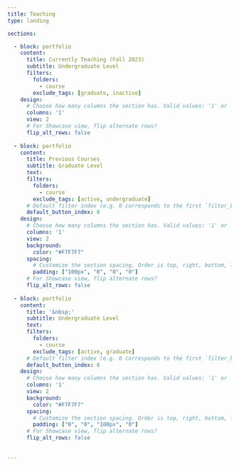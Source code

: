 ```yaml
---
title: Teaching
type: landing

sections: 

  - block: portfolio
    content:
      title: Currently Teaching (Fall 2023)
      subtitle: Undergraduate Level
      filters: 
        folders: 
          - course
        exclude_tags: [graduate, inactive]
    design:
      # Choose how many columns the section has. Valid values: '1' or '2'.
      columns: '1'
      view: 2
      # For Showcase view, flip alternate rows?
      flip_alt_rows: false
  
  - block: portfolio
    content:
      title: Previous Courses
      subtitle: Graduate Level
      text: 
      filters:
        folders:
          - course
        exclude_tags: [active, undergraduate]
      # Default filter index (e.g. 0 corresponds to the first `filter_button` instance below).
      default_button_index: 0
    design:
      # Choose how many columns the section has. Valid values: '1' or '2'.
      columns: '1'
      view: 2
      background:
        color: "#F7F7F7"
      spacing:
        # Customize the section spacing. Order is top, right, bottom, left.
        padding: ["100px", "0", "0", "0"]
      # For Showcase view, flip alternate rows?
      flip_alt_rows: false
  
  - block: portfolio
    content:
      title: '&nbsp;'
      subtitle: Undergraduate Level
      text: 
      filters:
        folders:
          - course
        exclude_tags: [active, graduate]
      # Default filter index (e.g. 0 corresponds to the first `filter_button` instance below).
      default_button_index: 0
    design:
      # Choose how many columns the section has. Valid values: '1' or '2'.
      columns: '1'
      view: 2
      background:
        color: "#F7F7F7"
      spacing:
        # Customize the section spacing. Order is top, right, bottom, left.
        padding: ["0", "0", "100px", "0"]
      # For Showcase view, flip alternate rows?
      flip_alt_rows: false
      
  
---
```

